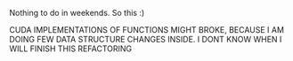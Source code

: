 Nothing to do in weekends. So this :)

CUDA IMPLEMENTATIONS OF FUNCTIONS MIGHT BROKE, BECAUSE I AM DOING FEW DATA STRUCTURE CHANGES INSIDE. I DONT KNOW WHEN I WILL FINISH THIS REFACTORING